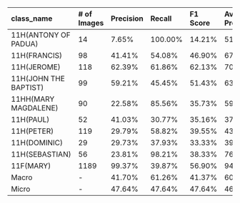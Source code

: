 | class_name            | # of Images   | Precision   | Recall   | F1 Score   | Average Precision   |
|:----------------------|:--------------|:------------|:---------|:-----------|:--------------------|
| 11H(ANTONY OF PADUA)  | 14            | 7.65%       | 100.00%  | 14.21%     | 51.09%              |
| 11H(FRANCIS)          | 98            | 41.41%      | 54.08%   | 46.90%     | 67.31%              |
| 11H(JEROME)           | 118           | 62.39%      | 61.86%   | 62.13%     | 70.65%              |
| 11H(JOHN THE BAPTIST) | 99            | 59.21%      | 45.45%   | 51.43%     | 63.22%              |
| 11HH(MARY MAGDALENE)  | 90            | 22.58%      | 85.56%   | 35.73%     | 59.65%              |
| 11H(PAUL)             | 52            | 41.03%      | 30.77%   | 35.16%     | 37.25%              |
| 11H(PETER)            | 119           | 29.79%      | 58.82%   | 39.55%     | 43.27%              |
| 11H(DOMINIC)          | 29            | 29.73%      | 37.93%   | 33.33%     | 39.21%              |
| 11H(SEBASTIAN)        | 56            | 23.81%      | 98.21%   | 38.33%     | 76.16%              |
| 11F(MARY)             | 1189          | 99.37%      | 39.87%   | 56.90%     | 94.43%              |
| Macro                 | -             | 41.70%      | 61.26%   | 41.37%     | 60.22%              |
| Micro                 | -             | 47.64%      | 47.64%   | 47.64%     | 46.37%              |